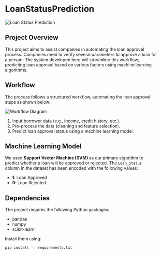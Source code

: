 # LoanStatusPrediction

![Loan Status Prediction](https://github.com/user-attachments/assets/4b9d683b-4dc4-44e1-8d13-4f6d9e230fc4)

## Project Overview

This project aims to assist companies in automating the loan approval process. Companies need to verify several parameters to approve a loan for a person. The system developed here will streamline this workflow, predicting loan approval based on various factors using machine learning algorithms.

## Workflow

The process follows a structured workflow, automating the loan approval steps as shown below:

![Workflow Diagram](https://github.com/user-attachments/assets/3cf36c59-2ff8-46b1-98a9-54385b8b3d85)

1. Input borrower data (e.g., income, credit history, etc.).
2. Pre-process the data (cleaning and feature selection).
3. Predict loan approval status using a machine learning model.

## Machine Learning Model

We used **Support Vector Machine (SVM)** as our primary algorithm to predict whether a loan will be approved or rejected. The `Loan_Status` column in the dataset has been encoded with the following values:
- **1**: Loan Approved
- **0**: Loan Rejected

## Dependencies

The project requires the following Python packages:
- pandas
- numpy
- scikit-learn

Install them using:

```bash
pip install -r requirements.txt
```

